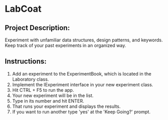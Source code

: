 # LabCoat

## Project Description:
 Experiment with unfamiliar data structures, design patterns, and keywords.  
 Keep track of your past experiments in an organized way.
 
 ## Instructions:
 1. Add an experiment to the ExperimentBook, which is located in the Laboratory class.
 2. Implement the IExperiment interface in your new experiment class.
 3. Hit CTRL + F5 to run the app.
 4. Your new experiment will be in the list.
 5. Type in its number and hit ENTER.
 6. That runs your experiment and displays the results.
 7. If you want to run another type 'yes' at the 'Keep Going?' prompt.
